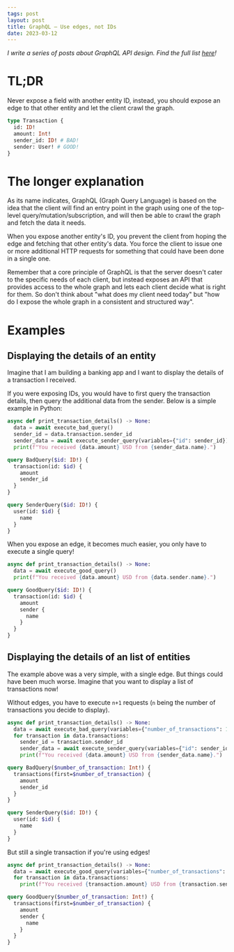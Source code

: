 ```yaml
---
tags: post
layout: post
title: GraphQL — Use edges, not IDs
date: 2023-03-12
---
```


_I write a series of posts about GraphQL API design. Find the full list [here](/posts/2023-03-11-graphql-api-design)!_

# TL;DR

Never expose a field with another entity ID, instead, you should expose an edge to that other entity and let the client crawl the graph.

```graphql
type Transaction {
  id: ID!
  amount: Int!
  sender_id: ID! # BAD!
  sender: User! # GOOD!
}
```

# The longer explanation

As its name indicates, GraphQL (Graph Query Language) is based on the idea that the client will find an entry point in the graph using one of the top-level query/mutation/subscription, and will then be able to crawl the graph and fetch the data it needs.

When you expose another entity's ID, you prevent the client from hoping the edge and fetching that other entity's data. You force the client to issue one or more additional HTTP requests for something that could have been done in a single one.

Remember that a core principle of GraphQL is that the server doesn't cater to the specific needs of each client, but instead exposes an API that provides access to the whole graph and lets each client decide what is right for them. So don't think about "what does my client need today" but "how do I expose the whole graph in a consistent and structured way".

# Examples

## Displaying the details of an entity

Imagine that I am building a banking app and I want to display the details of a transaction I received.

If you were exposing IDs, you would have to first query the transaction details, then query the additional data from the sender. Below is a simple example in Python:

```python
async def print_transaction_details() -> None:
  data = await execute_bad_query()
  sender_id = data.transaction.sender_id
  sender_data = await execute_sender_query(variables={"id": sender_id})
  print(f"You received {data.amount} USD from {sender_data.name}.")
```

```graphql
query BadQuery($id: ID!) {
  transaction(id: $id) {
    amount
    sender_id
  }
}

query SenderQuery($id: ID!) {
  user(id: $id) {
    name
  }
}
```

When you expose an edge, it becomes much easier, you only have to execute a single query!

```python
async def print_transaction_details() -> None:
  data = await execute_good_query()
  print(f"You received {data.amount} USD from {data.sender.name}.")
```

```graphql
query GoodQuery($id: ID!) {
  transaction(id: $id) {
    amount
    sender {
      name
    }
  }
}
```

## Displaying the details of an list of entities

The example above was a very simple, with a single edge. But things could have been much worse. Imagine that you want to display a list of transactions now!

Without edges, you have to execute `n+1` requests (`n` being the number of transactions you decide to display).

```python
async def print_transaction_details() -> None:
  data = await execute_bad_query(variables={"number_of_transactions": 10})
  for transaction in data.transactions:
    sender_id = transaction.sender_id
    sender_data = await execute_sender_query(variables={"id": sender_id})
    print(f"You received {data.amount} USD from {sender_data.name}.")
```

```graphql
query BadQuery($number_of_transaction: Int!) {
  transactions(first=$number_of_transaction) {
    amount
    sender_id
  }
}

query SenderQuery($id: ID!) {
  user(id: $id) {
    name
  }
}
```

But still a single transaction if you're using edges!

```python
async def print_transaction_details() -> None:
  data = await execute_good_query(variables={"number_of_transactions": 10})
  for transaction in data.transactions:
    print(f"You received {transaction.amount} USD from {transaction.sender.name}.")
```

```graphql
query GoodQuery($number_of_transaction: Int!) {
  transactions(first=$number_of_transaction) {
    amount
    sender {
      name
    }
  }
}
```
